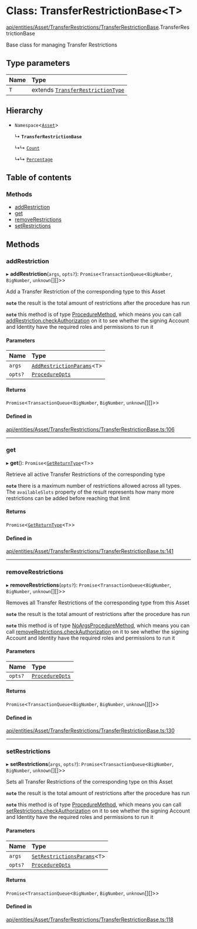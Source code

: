 # Class: TransferRestrictionBase<T\>

[api/entities/Asset/TransferRestrictions/TransferRestrictionBase](../wiki/api.entities.Asset.TransferRestrictions.TransferRestrictionBase).TransferRestrictionBase

Base class for managing Transfer Restrictions

## Type parameters

| Name | Type |
| :------ | :------ |
| `T` | extends [`TransferRestrictionType`](../wiki/api.procedures.types.TransferRestrictionType) |

## Hierarchy

- `Namespace`<[`Asset`](../wiki/api.entities.Asset.Asset)\>

  ↳ **`TransferRestrictionBase`**

  ↳↳ [`Count`](../wiki/api.entities.Asset.TransferRestrictions.Count.Count)

  ↳↳ [`Percentage`](../wiki/api.entities.Asset.TransferRestrictions.Percentage.Percentage)

## Table of contents

### Methods

- [addRestriction](../wiki/api.entities.Asset.TransferRestrictions.TransferRestrictionBase.TransferRestrictionBase#addrestriction)
- [get](../wiki/api.entities.Asset.TransferRestrictions.TransferRestrictionBase.TransferRestrictionBase#get)
- [removeRestrictions](../wiki/api.entities.Asset.TransferRestrictions.TransferRestrictionBase.TransferRestrictionBase#removerestrictions)
- [setRestrictions](../wiki/api.entities.Asset.TransferRestrictions.TransferRestrictionBase.TransferRestrictionBase#setrestrictions)

## Methods

### addRestriction

▸ **addRestriction**(`args`, `opts?`): `Promise`<`TransactionQueue`<`BigNumber`, `BigNumber`, `unknown`[][]\>\>

Add a Transfer Restriction of the corresponding type to this Asset

**`note`** the result is the total amount of restrictions after the procedure has run

**`note`** this method is of type [ProcedureMethod](../wiki/types.ProcedureMethod), which means you can call [addRestriction.checkAuthorization](../wiki/types.ProcedureMethod#checkauthorization)
  on it to see whether the signing Account and Identity have the required roles and permissions to run it

#### Parameters

| Name | Type |
| :------ | :------ |
| `args` | [`AddRestrictionParams`](../wiki/api.procedures.types#addrestrictionparams)<`T`\> |
| `opts?` | [`ProcedureOpts`](../wiki/types.ProcedureOpts) |

#### Returns

`Promise`<`TransactionQueue`<`BigNumber`, `BigNumber`, `unknown`[][]\>\>

#### Defined in

[api/entities/Asset/TransferRestrictions/TransferRestrictionBase.ts:106](https://github.com/PolymathNetwork/polymesh-sdk/blob/c6fe1be3/src/api/entities/Asset/TransferRestrictions/TransferRestrictionBase.ts#L106)

___

### get

▸ **get**(): `Promise`<[`GetReturnType`](../wiki/api.procedures.types#getreturntype)<`T`\>\>

Retrieve all active Transfer Restrictions of the corresponding type

**`note`** there is a maximum number of restrictions allowed across all types.
  The `availableSlots` property of the result represents how many more restrictions can be added
  before reaching that limit

#### Returns

`Promise`<[`GetReturnType`](../wiki/api.procedures.types#getreturntype)<`T`\>\>

#### Defined in

[api/entities/Asset/TransferRestrictions/TransferRestrictionBase.ts:141](https://github.com/PolymathNetwork/polymesh-sdk/blob/c6fe1be3/src/api/entities/Asset/TransferRestrictions/TransferRestrictionBase.ts#L141)

___

### removeRestrictions

▸ **removeRestrictions**(`opts?`): `Promise`<`TransactionQueue`<`BigNumber`, `BigNumber`, `unknown`[][]\>\>

Removes all Transfer Restrictions of the corresponding type from this Asset

**`note`** the result is the total amount of restrictions after the procedure has run

**`note`** this method is of type [NoArgsProcedureMethod](../wiki/types.NoArgsProcedureMethod), which means you can call [removeRestrictions.checkAuthorization](../wiki/types.NoArgsProcedureMethod#checkauthorization)
  on it to see whether the signing Account and Identity have the required roles and permissions to run it

#### Parameters

| Name | Type |
| :------ | :------ |
| `opts?` | [`ProcedureOpts`](../wiki/types.ProcedureOpts) |

#### Returns

`Promise`<`TransactionQueue`<`BigNumber`, `BigNumber`, `unknown`[][]\>\>

#### Defined in

[api/entities/Asset/TransferRestrictions/TransferRestrictionBase.ts:130](https://github.com/PolymathNetwork/polymesh-sdk/blob/c6fe1be3/src/api/entities/Asset/TransferRestrictions/TransferRestrictionBase.ts#L130)

___

### setRestrictions

▸ **setRestrictions**(`args`, `opts?`): `Promise`<`TransactionQueue`<`BigNumber`, `BigNumber`, `unknown`[][]\>\>

Sets all Transfer Restrictions of the corresponding type on this Asset

**`note`** the result is the total amount of restrictions after the procedure has run

**`note`** this method is of type [ProcedureMethod](../wiki/types.ProcedureMethod), which means you can call [setRestrictions.checkAuthorization](../wiki/types.ProcedureMethod#checkauthorization)
  on it to see whether the signing Account and Identity have the required roles and permissions to run it

#### Parameters

| Name | Type |
| :------ | :------ |
| `args` | [`SetRestrictionsParams`](../wiki/api.procedures.types#setrestrictionsparams)<`T`\> |
| `opts?` | [`ProcedureOpts`](../wiki/types.ProcedureOpts) |

#### Returns

`Promise`<`TransactionQueue`<`BigNumber`, `BigNumber`, `unknown`[][]\>\>

#### Defined in

[api/entities/Asset/TransferRestrictions/TransferRestrictionBase.ts:118](https://github.com/PolymathNetwork/polymesh-sdk/blob/c6fe1be3/src/api/entities/Asset/TransferRestrictions/TransferRestrictionBase.ts#L118)
